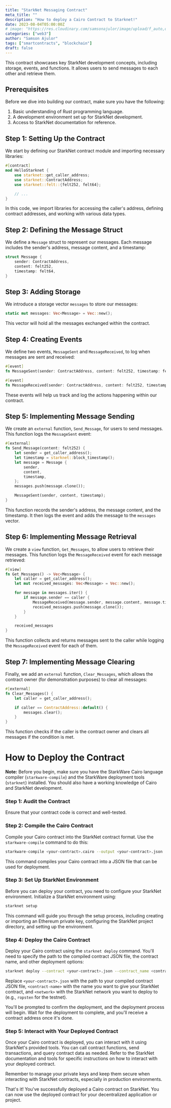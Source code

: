 ```yaml
---
title: "StarkNet Messaging Contract"
meta_title: ""
description: "How to deploy a Cairo Contract to Starknet!"
date: 2023-08-04T05:00:00Z
# image: "https://res.cloudinary.com/samsonajulor/image/upload/f_auto,q_auto/v1/algofanatics_assets/assets/blog/xyruli9slbwtazplckgs"
categories: ["web3"]
author: "Samson Ajulor"
tags: ["smartcontracts", "blockchain"]
draft: false
---
```


This contract showcases key StarkNet development concepts, including storage, events, and functions. It allows users to send messages to each other and retrieve them.

## Prerequisites

Before we dive into building our contract, make sure you have the following:

1. Basic understanding of Rust programming language.
2. A development environment set up for StarkNet development.
3. Access to StarkNet documentation for reference.

## Step 1: Setting Up the Contract

We start by defining our StarkNet contract module and importing necessary libraries:

```rust
#[contract]
mod HelloStarknet {
    use starknet::get_caller_address;
    use starknet::ContractAddress;
    use starknet::felt::{felt252, felt64};

    // ...
}
```

In this code, we import libraries for accessing the caller's address, defining contract addresses, and working with various data types.

## Step 2: Defining the Message Struct

We define a `Message` struct to represent our messages. Each message includes the sender's address, message content, and a timestamp:

```rust
struct Message {
    sender: ContractAddress,
    content: felt252,
    timestamp: felt64,
}
```

## Step 3: Adding Storage

We introduce a storage vector `messages` to store our messages:

```rust
static mut messages: Vec<Message> = Vec::new();
```

This vector will hold all the messages exchanged within the contract.

## Step 4: Creating Events

We define two events, `MessageSent` and `MessageReceived`, to log when messages are sent and received:

```rust
#[event]
fn MessageSent(sender: ContractAddress, content: felt252, timestamp: felt64) {}

#[event]
fn MessageReceived(sender: ContractAddress, content: felt252, timestamp: felt64) {}
```

These events will help us track and log the actions happening within our contract.

## Step 5: Implementing Message Sending

We create an `external` function, `Send_Message`, for users to send messages. This function logs the `MessageSent` event:

```rust
#[external]
fn Send_Message(content: felt252) {
    let sender = get_caller_address();
    let timestamp = starknet::block_timestamp();
    let message = Message {
        sender,
        content,
        timestamp,
    };
    messages.push(message.clone());

    MessageSent(sender, content, timestamp);
}
```

This function records the sender's address, the message content, and the timestamp. It then logs the event and adds the message to the `messages` vector.

## Step 6: Implementing Message Retrieval

We create a `view` function, `Get_Messages`, to allow users to retrieve their messages. This function logs the `MessageReceived` event for each message retrieved:

```rust
#[view]
fn Get_Messages() -> Vec<Message> {
    let caller = get_caller_address();
    let mut received_messages: Vec<Message> = Vec::new();

    for message in messages.iter() {
        if message.sender == caller {
            MessageReceived(message.sender, message.content, message.timestamp);
            received_messages.push(message.clone());
        }
    }

    received_messages
}
```

This function collects and returns messages sent to the caller while logging the `MessageReceived` event for each of them.

## Step 7: Implementing Message Clearing

Finally, we add an `external` function, `Clear_Messages`, which allows the contract owner (for demonstration purposes) to clear all messages:

```rust
#[external]
fn Clear_Messages() {
    let caller = get_caller_address();

    if caller == ContractAddress::default() {
        messages.clear();
    }
}
```

This function checks if the caller is the contract owner and clears all messages if the condition is met.


# How to Deploy the Contract

**Note:** Before you begin, make sure you have the StarkWare Cairo language compiler (`starkware-compile`) and the StarkWare deployment tools (`starknet`) installed. You should also have a working knowledge of Cairo and StarkNet development.

### Step 1: Audit the Contract

Ensure that your contract code is correct and well-tested.

### Step 2: Compile the Cairo Contract

Compile your Cairo contract into the StarkNet contract format. Use the `starkware-compile` command to do this:

```bash
starkware-compile <your-contract>.cairo --output <your-contract>.json
```

This command compiles your Cairo contract into a JSON file that can be used for deployment.

### Step 3: Set Up StarkNet Environment

Before you can deploy your contract, you need to configure your StarkNet environment. Initialize a StarkNet environment using:

```bash
starknet setup
```

This command will guide you through the setup process, including creating or importing an Ethereum private key, configuring the StarkNet project directory, and setting up the environment.

### Step 4: Deploy the Cairo Contract

Deploy your Cairo contract using the `starknet deploy` command. You'll need to specify the path to the compiled contract JSON file, the contract name, and other deployment options:

```bash
starknet deploy --contract <your-contract>.json --contract_name <contract-name> --network <network>
```

Replace `<your-contract>.json` with the path to your compiled contract JSON file, `<contract-name>` with the name you want to give your StarkNet contract, and `<network>` with the StarkNet network you want to deploy to (e.g., `ropsten` for the testnet).

You'll be prompted to confirm the deployment, and the deployment process will begin. Wait for the deployment to complete, and you'll receive a contract address once it's done.

### Step 5: Interact with Your Deployed Contract

Once your Cairo contract is deployed, you can interact with it using StarkNet's provided tools. You can call contract functions, send transactions, and query contract data as needed. Refer to the StarkNet documentation and tools for specific instructions on how to interact with your deployed contract.

Remember to manage your private keys and keep them secure when interacting with StarkNet contracts, especially in production environments.

That's it! You've successfully deployed a Cairo contract on StarkNet. You can now use the deployed contract for your decentralized application or project.

